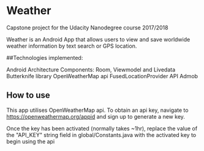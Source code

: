 # Weather
Capstone project for the Udacity Nanodegree course 2017/2018

Weather is an Android App that allows users to view and save worldwide weather information by text search or GPS location. 

##Technologies implemented:

Android Architecture Components: Room, Viewmodel and Livedata
Butterknife library
OpenWeatherMap api
FusedLocationProvider API
Admob

## How to use

This app utilises OpenWeatherMap api. To obtain an api key, navigate to https://openweathermap.org/appid and sign up to generate a new key.

Once the key has been activated (normally takes ~1hr), replace the value of the "API_KEY" string field in global/Constants.java with the activated key
to begin using the api

